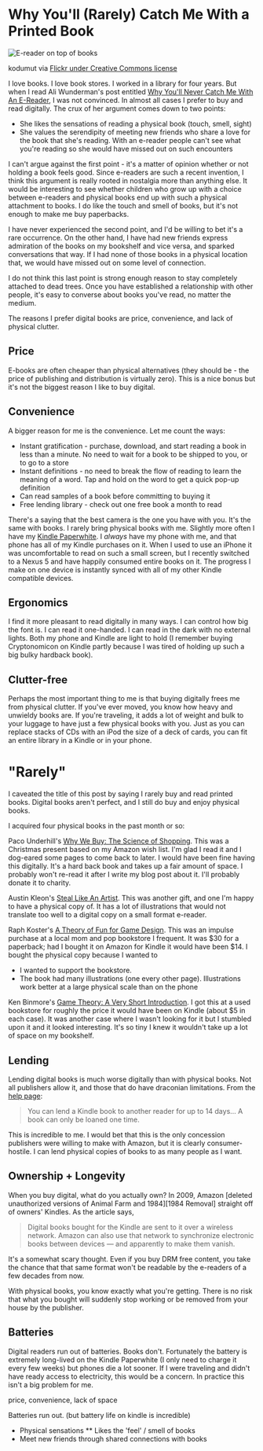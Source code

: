 # Why You'll (Rarely) Catch Me With a Printed Book

![E-reader on top of books][E-reader photo]

kodumut via [Flickr under Creative Commons license](http://www.flickr.com/photos/kodomut/6736940485/sizes/m/)

I love books. I love book stores. I worked in a library for four years. But when I read Ali Wunderman's post entitled [Why You'll Never Catch Me With An E-Reader][], I was not convinced. In almost all cases I prefer to buy and read digitally. The crux of her argument comes down to two points:

* She likes the sensations of reading a physical book (touch, smell, sight)
* She values the serendipity of meeting new friends who share a love for the book that she's reading. With an e-reader people can't see what you're reading so she would have missed out on such encounters

I can't argue against the first point - it's a matter of opinion whether or not holding a book feels good. Since e-readers are such a recent invention, I think this argument is really rooted in nostalgia more than anything else. It would be interesting to see whether children who grow up with a choice between e-readers and physical books end up with such a physical attachment to books. I do like the touch and smell of books, but it's not enough to make me buy paperbacks.

I have never experienced the second point, and I'd be willing to bet it's a rare occurrence. On the other hand, I have had new friends express admiration of the books on my bookshelf and vice versa, and sparked conversations that way. If I had none of those books in a physical location that, we would have missed out on some level of connection.

I do not think this last point is strong enough reason to stay completely attached to dead trees. Once you have established a relationship with other people, it's easy to converse about books you've read, no matter the medium.

The reasons I prefer digital books are price, convenience, and lack of physical clutter.

## Price
E-books are often cheaper than physical alternatives (they should be - the price of publishing and distribution is virtually zero). This is a nice bonus but it's not the biggest reason I like to buy digital.

## Convenience
A bigger reason for me is the convenience. Let me count the ways:

* Instant gratification - purchase, download, and start reading a book in less than a minute. No need to wait for a book to be shipped to you, or to go to a store
* Instant definitions - no need to break the flow of reading to learn the meaning of a word. Tap and hold on the word to get a quick pop-up definition
* Can read samples of a book before committing to buying it
* Free lending library - check out one free book a month to read

There's a saying that the best camera is the one you have with you. It's the same with books. I rarely bring physical books with me. Slightly more often I have my [Kindle Paperwhite][Paperwhite review]. I *always* have my phone with me, and that phone has all of my Kindle purchases on it. When I used to use an iPhone it was uncomfortable to read on such a small screen, but I recently switched to a Nexus 5 and have happily consumed entire books on it. The progress I make on one device is instantly synced with all of my other Kindle compatible devices.

## Ergonomics
I find it more pleasant to read digitally in many ways. I can control how big the font is. I can read it one-handed. I can read in the dark with no external lights. Both my phone and Kindle are light to hold (I remember buying Cryptonomicon on Kindle partly because I was tired of holding up such a big bulky hardback book).

## Clutter-free
Perhaps the most important thing to me is that buying digitally frees me from physical clutter. If you've ever moved, you know how heavy and unwieldy books are. If you're traveling, it adds a lot of weight and bulk to your luggage to have just a few physical books with you. Just as you can replace stacks of CDs with an iPod the size of a deck of cards, you can fit an entire library in a Kindle or in your phone.

# "Rarely"
I caveated the title of this post by saying I rarely buy and read printed books. Digital books aren't perfect, and I still do buy and enjoy physical books.

I acquired four physical books in the past month or so:

Paco Underhill's [Why We Buy: The Science of Shopping][Why We Buy]. This was a Christmas present based on my Amazon wish list. I'm glad I read it and I dog-eared some pages to come back to later. I would have been fine having this digitally. It's a hard back book and takes up a fair amount of space. I probably won't re-read it after I write my blog post about it. I'll probably donate it to charity.

Austin Kleon's [Steal Like An Artist][]. This was another gift, and one I'm happy to have a physical copy of. It has a lot of illustrations that would not translate too well to a digital copy on a small format e-reader.

Raph Koster's [A Theory of Fun for Game Design][]. This was an impulse purchase at a local mom and pop bookstore I frequent. It was $30 for a paperback; had I bought it on Amazon for Kindle it would have been $14. I bought the physical copy because I wanted to 

* I wanted to support the bookstore.
* The book had many illustrations (one every other page). Illustrations work better at a large physical scale than on the phone

Ken Binmore's [Game Theory: A Very Short Introduction][]. I got this at a used bookstore for roughly the price it would have been on Kindle (about $5 in each case). It was another case where I wasn't looking for it but I stumbled upon it and it looked interesting. It's so tiny I knew it wouldn't take up a lot of space on my bookshelf.


## Lending
Lending digital books is much worse digitally than with physical books. Not all publishers allow it, and those that do have draconian limitations. From the [help page](http://www.amazon.com/gp/help/customer/display.html?nodeId=200549320):

> You can lend a Kindle book to another reader for up to 14 days... A book can only be loaned one time.

This is incredible to me. I would bet that this is the only concession publishers were willing to make with Amazon, but it is clearly consumer-hostile. I can lend physical copies of books to as many people as I want. 

## Ownership + Longevity
When you buy digital, what do you actually own? In 2009, Amazon [deleted unauthorized versions of Animal Farm and 1984][1984 Removal] straight off of owners' Kindles. As the article says,

> Digital books bought for the Kindle are sent to it over a wireless network. Amazon can also use that network to synchronize electronic books between devices — and apparently to make them vanish.

It's a somewhat scary thought. Even if you buy DRM free content, you take the chance that that same format won't be readable by the e-readers of a few decades from now.

With physical books, you know exactly what you're getting. There is no risk that what you bought will suddenly stop working or be removed from your house by the publisher.

## Batteries
Digital readers run out of batteries. Books don't. Fortunately the battery is extremely long-lived on the Kindle Paperwhite (I only need to charge it every few weeks) but phones die a lot sooner. If I were traveling and didn't have ready access to electricity, this would be a concern. In practice this isn't a big problem for me.




price, 
convenience,
lack of space


Batteries run out. (but battery life on kindle is incredible)



* Physical sensations
** Likes the 'feel' / smell of books
* Meet new friends through shared connections with books


[Why You'll Never Catch Me With an E-Reader]:http://dotcomplicated.co/content/2014/01/youll-never-catch-e-reader/
[E-reader photo]:http://farm8.staticflickr.com/7168/6736940485_f949fdc8bd.jpg

[Paperwhite review]:http://developmentality.wordpress.com/2012/11/06/kindle-paperwhite-touching-is-good/
[A Theory of Fun for Game Design]:http://www.amazon.com/s/ref=nb_sb_noss_1?url=search-alias%3Daps&field-keywords=a+theory+of+fun+for+game+design
[Game Theory: A Very Short Introduction]:http://www.amazon.com/Game-Theory-Short-Introduction-Introductions-ebook/dp/B000SHOV78/ref=sr_1_1?ie=UTF8&qid=1390365476&sr=8-1&keywords=game+theory+a+very+short+introduction
[Why We Buy]:http://www.amazon.com/Why-We-Buy-Science-Shopping/dp/0684849135/ref=tmm_hrd_swatch_0?_encoding=UTF8&sr=&qid=
[Steal Like An Artist]:http://www.amazon.com/Steal-Like-Artist-Things-Creative-ebook/dp/B0074QGGK6/ref=sr_1_1?s=books&ie=UTF8&qid=1390366387&sr=1-1&keywords=steal+like+an+artist
[1984 Removed]:http://www.nytimes.com/2009/07/18/technology/companies/18amazon.html?_r=0